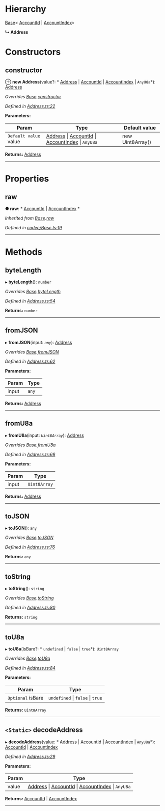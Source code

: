 

# Hierarchy

 [Base](_codec_base_.base.md)< [AccountId](_accountid_.accountid.md) &#124; [AccountIndex](_accountindex_.accountindex.md)>

**↳ Address**

# Constructors

<a id="constructor"></a>

##  constructor

⊕ **new Address**(value?: * [Address](_address_.address.md) &#124; [AccountId](_accountid_.accountid.md) &#124; [AccountIndex](_accountindex_.accountindex.md) &#124; `AnyU8a`*): [Address](_address_.address.md)

*Overrides [Base](_codec_base_.base.md).[constructor](_codec_base_.base.md#constructor)*

*Defined in [Address.ts:22](https://github.com/polkadot-js/api/blob/85ebacb/packages/types/src/Address.ts#L22)*

**Parameters:**

| Param | Type | Default value |
| ------ | ------ | ------ |
| `Default value` value |  [Address](_address_.address.md) &#124; [AccountId](_accountid_.accountid.md) &#124; [AccountIndex](_accountindex_.accountindex.md) &#124; `AnyU8a`|  new Uint8Array() |

**Returns:** [Address](_address_.address.md)

___

# Properties

<a id="raw"></a>

##  raw

**● raw**: * [AccountId](_accountid_.accountid.md) &#124; [AccountIndex](_accountindex_.accountindex.md)
*

*Inherited from [Base](_codec_base_.base.md).[raw](_codec_base_.base.md#raw)*

*Defined in [codec/Base.ts:19](https://github.com/polkadot-js/api/blob/85ebacb/packages/types/src/codec/Base.ts#L19)*

___

# Methods

<a id="bytelength"></a>

##  byteLength

▸ **byteLength**(): `number`

*Overrides [Base](_codec_base_.base.md).[byteLength](_codec_base_.base.md#bytelength)*

*Defined in [Address.ts:54](https://github.com/polkadot-js/api/blob/85ebacb/packages/types/src/Address.ts#L54)*

**Returns:** `number`

___
<a id="fromjson"></a>

##  fromJSON

▸ **fromJSON**(input: *`any`*): [Address](_address_.address.md)

*Overrides [Base](_codec_base_.base.md).[fromJSON](_codec_base_.base.md#fromjson)*

*Defined in [Address.ts:62](https://github.com/polkadot-js/api/blob/85ebacb/packages/types/src/Address.ts#L62)*

**Parameters:**

| Param | Type |
| ------ | ------ |
| input | `any` |

**Returns:** [Address](_address_.address.md)

___
<a id="fromu8a"></a>

##  fromU8a

▸ **fromU8a**(input: *`Uint8Array`*): [Address](_address_.address.md)

*Overrides [Base](_codec_base_.base.md).[fromU8a](_codec_base_.base.md#fromu8a)*

*Defined in [Address.ts:68](https://github.com/polkadot-js/api/blob/85ebacb/packages/types/src/Address.ts#L68)*

**Parameters:**

| Param | Type |
| ------ | ------ |
| input | `Uint8Array` |

**Returns:** [Address](_address_.address.md)

___
<a id="tojson"></a>

##  toJSON

▸ **toJSON**(): `any`

*Overrides [Base](_codec_base_.base.md).[toJSON](_codec_base_.base.md#tojson)*

*Defined in [Address.ts:76](https://github.com/polkadot-js/api/blob/85ebacb/packages/types/src/Address.ts#L76)*

**Returns:** `any`

___
<a id="tostring"></a>

##  toString

▸ **toString**(): `string`

*Overrides [Base](_codec_base_.base.md).[toString](_codec_base_.base.md#tostring)*

*Defined in [Address.ts:80](https://github.com/polkadot-js/api/blob/85ebacb/packages/types/src/Address.ts#L80)*

**Returns:** `string`

___
<a id="tou8a"></a>

##  toU8a

▸ **toU8a**(isBare?: * `undefined` &#124; `false` &#124; `true`*): `Uint8Array`

*Overrides [Base](_codec_base_.base.md).[toU8a](_codec_base_.base.md#tou8a)*

*Defined in [Address.ts:84](https://github.com/polkadot-js/api/blob/85ebacb/packages/types/src/Address.ts#L84)*

**Parameters:**

| Param | Type |
| ------ | ------ |
| `Optional` isBare |  `undefined` &#124; `false` &#124; `true`|

**Returns:** `Uint8Array`

___
<a id="decodeaddress"></a>

## `<Static>` decodeAddress

▸ **decodeAddress**(value: * [Address](_address_.address.md) &#124; [AccountId](_accountid_.accountid.md) &#124; [AccountIndex](_accountindex_.accountindex.md) &#124; `AnyU8a`*):  [AccountId](_accountid_.accountid.md) &#124; [AccountIndex](_accountindex_.accountindex.md)

*Defined in [Address.ts:29](https://github.com/polkadot-js/api/blob/85ebacb/packages/types/src/Address.ts#L29)*

**Parameters:**

| Param | Type |
| ------ | ------ |
| value |  [Address](_address_.address.md) &#124; [AccountId](_accountid_.accountid.md) &#124; [AccountIndex](_accountindex_.accountindex.md) &#124; `AnyU8a`|

**Returns:**  [AccountId](_accountid_.accountid.md) &#124; [AccountIndex](_accountindex_.accountindex.md)

___


